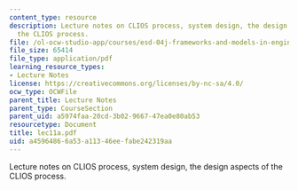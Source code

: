 ```yaml
---
content_type: resource
description: Lecture notes on CLIOS process, system design, the design aspects of
  the CLIOS process.
file: /ol-ocw-studio-app/courses/esd-04j-frameworks-and-models-in-engineering-systems-engineering-system-design-spring-2007/a45964866a53a11346eefabe242319aa_lec11a.pdf
file_size: 65414
file_type: application/pdf
learning_resource_types:
- Lecture Notes
license: https://creativecommons.org/licenses/by-nc-sa/4.0/
ocw_type: OCWFile
parent_title: Lecture Notes
parent_type: CourseSection
parent_uid: a5974faa-20cd-3b02-9667-47ea0e80ab53
resourcetype: Document
title: lec11a.pdf
uid: a4596486-6a53-a113-46ee-fabe242319aa
---
```

Lecture notes on CLIOS process, system design, the design aspects of the CLIOS process.